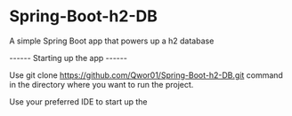 # Spring-Boot-h2-DB
A simple Spring Boot app that powers up a h2 database

------ Starting up the app ------

Use git clone https://github.com/Qwor01/Spring-Boot-h2-DB.git command in the directory where you want to run the project.

Use your preferred IDE to start up the 
